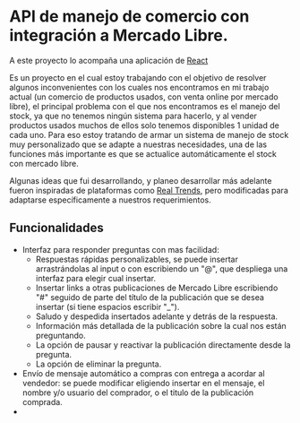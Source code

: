 # API de manejo de comercio con integración a Mercado Libre.

A este proyecto lo acompaña una aplicación de [React](https://github.com/FranciscoMessina/dashboard-libreria)

Es un proyecto en el cual estoy trabajando con el objetivo de resolver algunos inconvenientes con los cuales nos encontramos en mi trabajo actual (un comercio de productos usados, con venta online por mercado libre), el principal problema con el que nos encontramos es el manejo del stock, ya que no tenemos ningún sistema para hacerlo, y al vender productos usados muchos de ellos solo tenemos disponibles 1 unidad de cada uno. Para eso estoy tratando de armar un sistema de manejo de stock muy personalizado que se adapte a nuestras necesidades, una de las funciones más importante es que se actualice automáticamente el stock con mercado libre.

Algunas ideas que fui desarrollando, y planeo desarrollar más adelante fueron inspiradas de plataformas como [Real Trends](https://www.real-trends.com/ar/), pero modificadas para adaptarse específicamente a nuestros requerimientos.

## Funcionalidades

- Interfaz para responder preguntas con mas facilidad:
  - Respuestas rápidas personalizables, se puede insertar arrastrándolas al input o con escribiendo un "@", que despliega una interfaz para elegir cual insertar.
  - Insertar links a otras publicaciones de Mercado Libre escribiendo "#" seguido de parte del título de la publicación que se desea insertar (si tiene espacios escribir "\_").
  - Saludo y despedida insertados adelante y detrás de la respuesta.
  - Información más detallada de la publicación sobre la cual nos están preguntando.
  - La opción de pausar y reactivar la publicación directamente desde la pregunta.
  - La opción de eliminar la pregunta.
- Envío de mensaje automático a compras con entrega a acordar al vendedor: se puede modificar eligiendo insertar en el mensaje, el nombre y/o usuario del comprador, o el titulo de la publicación comprada.
- 
